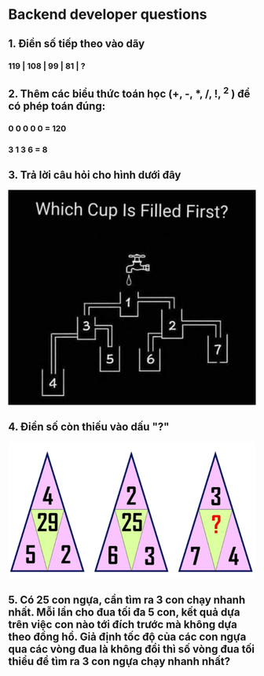 # Backend developer questions

## 1. Điền số tiếp theo vào dãy

### 119 | 108 | 99 | 81 | ?

## 2. Thêm các biểu thức toán học (+, -, \*, /, !, <sup>2</sup> ) để có phép toán đúng:

### 0 0 0 0 0 = 120

### 3 1 3 6 = 8

## 3. Trả lời câu hỏi cho hình dưới đây

![Which cup filled first?](./images/which_cup_filled_first.jpeg)

## 4. Điền số còn thiếu vào dấu "?"

![Fill in the question mark](./images/question_mark_fill.png)

## 5. Có 25 con ngựa, cần tìm ra 3 con chạy nhanh nhất. Mỗi lần cho đua tối đa 5 con, kết quả dựa trên việc con nào tới đích trước mà không dựa theo đồng hồ. Giả định tốc độ của các con ngựa qua các vòng đua là không đổi thì số vòng đua tối thiểu để tìm ra 3 con ngựa chạy nhanh nhất?
